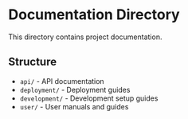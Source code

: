 
# Documentation Directory

This directory contains project documentation.

## Structure
- `api/` - API documentation
- `deployment/` - Deployment guides
- `development/` - Development setup guides
- `user/` - User manuals and guides
